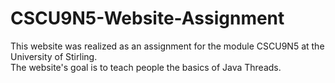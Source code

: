 # CSCU9N5-Website-Assignment
This website was realized as an assignment for the module CSCU9N5 at the University of Stirling.<br>
The website's goal is to teach people the basics of Java Threads.
